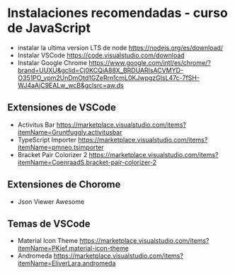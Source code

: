 # Instalaciones recomendadas - curso de JavaScript

* instalar la ultima version LTS  de node https://nodejs.org/es/download/
* Instalar VSCode https://code.visualstudio.com/download
* Instalar Google Chrome https://www.google.com/intl/es/chrome/?brand=UUXU&gclid=Cj0KCQiA88X_BRDUARIsACVMYD-O351PO_vpm2UnDmOtd1GZeRrn1cmL0KJwpgzGIsL47c-7fSH-WJ4aAjC9EALw_wcB&gclsrc=aw.ds

## Extensiones de VSCode

* Activitus Bar https://marketplace.visualstudio.com/items?itemName=Gruntfuggly.activitusbar
* TypeScript Importer https://marketplace.visualstudio.com/items?itemName=pmneo.tsimporter
* Bracket Pair Colorizer 2 https://marketplace.visualstudio.com/items?itemName=CoenraadS.bracket-pair-colorizer-2

## Extensiones de Chorome

* Json Viewer Awesome

## Temas de VSCode

* Material Icon Theme https://marketplace.visualstudio.com/items?itemName=PKief.material-icon-theme
* Andromeda https://marketplace.visualstudio.com/items?itemName=EliverLara.andromeda


